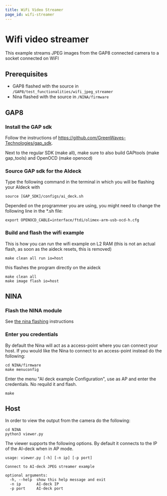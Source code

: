 ```yaml
---
title: WiFi Video Streamer
page_id: wifi-streamer
---
```



# Wifi video streamer

This example streams JPEG images from the GAP8 connected camera to a socket connected
on WiFI

## Prerequisites
* GAP8 flashed with the source in ```/GAP8/test_functionalities/wifi_jpeg_streamer```
* Nina flashed with the source in ```/NINA/firmware```

## GAP8
### Install the GAP sdk
Follow the instructions of https://github.com/GreenWaves-Technologies/gap_sdk. 

Next to the regular SDK (make all), make sure to also build GAPtools (make gap_tools) and OpenOCD (make openocd)

### Source GAP sdk for the AIdeck
Type the following command in the terminal in which you will be flashing your AIdeck with
~~~~~shell
source [GAP_SDK]/configs/ai_deck.sh
~~~~~

Depended on the programmer you are using, you might need to change the following line in the *.sh file:
~~~~~shell
export OPENOCD_CABLE=interface/ftdi/olimex-arm-usb-ocd-h.cfg
~~~~~

### Build and flash the wifi example
This is how you can run the wifi example on L2 RAM (this is not an actual flash, as soon as the aideck resets, this is removed)
~~~~~shell
make clean all run io=host
~~~~~

this flashes the program directly on the aideck

~~~~~shell
make clean all
make image flash io=host
~~~~~

## NINA
### Flash the NINA module
See [the nina flashing](/nina-instructions/nina-flash-isnstructions) instructions

### Enter you credentials

By default the Nina will act as a access-point where you can connect your host. If you would
like the Nina to connect to an access-point instead do the following:

```shell
cd NINA/firmware
make menuconfig
```

Enter the menu "AI deck example Configuration", use as AP and enter the credentials. No requild it
and flash.

```shell
make
```

## Host

In order to view the output from the camera do the following:

```shell
cd NINA
python3 viewer.py
```

The viewer supports the following options. By default it connects to the IP
of the AI-deck when in AP mode.

```
usage: viewer.py [-h] [-n ip] [-p port]

Connect to AI-deck JPEG streamer example

optional arguments:
  -h, --help  show this help message and exit
  -n ip       AI-deck IP
  -p port     AI-deck port
```
